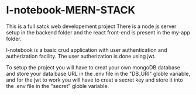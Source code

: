 # I-notebook-MERN-STACK
This is a full satck web developement project
There is a node js server setup in the backend folder and the 
react front-end is present in the my-app folder.

I-notebook is a basic crud application with user authentication and autherization facility.
The user autherization is done using jwt.

To setup the project you will have to creat your own mongoDB database and store your data base 
URL in the .env file in the "DB_URI" globle variable, and for the jwt to work you will have to 
creat a secret key and store it into the .env file in the "secret" globle variable.
